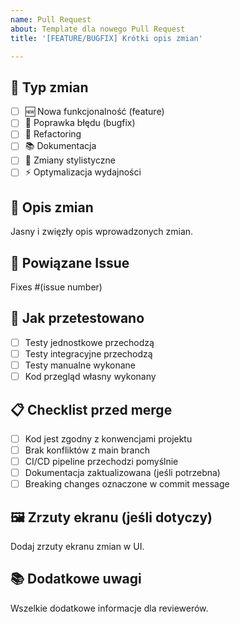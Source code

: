 ```yaml
---
name: Pull Request
about: Template dla nowego Pull Request
title: '[FEATURE/BUGFIX] Krótki opis zmian'

---
```


## 🎯 Typ zmian

- [ ] 🆕 Nowa funkcjonalność (feature)
- [ ] 🐛 Poprawka błędu (bugfix)  
- [ ] 🔧 Refactoring
- [ ] 📚 Dokumentacja
- [ ] 🎨 Zmiany stylistyczne
- [ ] ⚡ Optymalizacja wydajności

## 📝 Opis zmian

Jasny i zwięzły opis wprowadzonych zmian.

## 🔗 Powiązane Issue

Fixes #(issue number)

## 🧪 Jak przetestowano

- [ ] Testy jednostkowe przechodzą
- [ ] Testy integracyjne przechodzą  
- [ ] Testy manualne wykonane
- [ ] Kod przegląd własny wykonany

## 📋 Checklist przed merge

- [ ] Kod jest zgodny z konwencjami projektu
- [ ] Brak konfliktów z main branch
- [ ] CI/CD pipeline przechodzi pomyślnie
- [ ] Dokumentacja zaktualizowana (jeśli potrzebna)
- [ ] Breaking changes oznaczone w commit message

## 🖼️ Zrzuty ekranu (jeśli dotyczy)

Dodaj zrzuty ekranu zmian w UI.

## 📚 Dodatkowe uwagi

Wszelkie dodatkowe informacje dla reviewerów.
